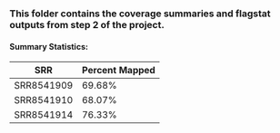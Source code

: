 ### This folder contains the coverage summaries and flagstat outputs from step 2 of the project.
#### Summary Statistics:
| SRR | Percent Mapped |
| ----- | ----- |
| SRR8541909 | 69.68% |
| SRR8541910 | 68.07% | 
| SRR8541914 | 76.33% |
